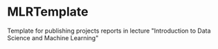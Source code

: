 # MLRTemplate
Template for publishing projects reports in lecture "Introduction to Data Science and Machine Learning"  
